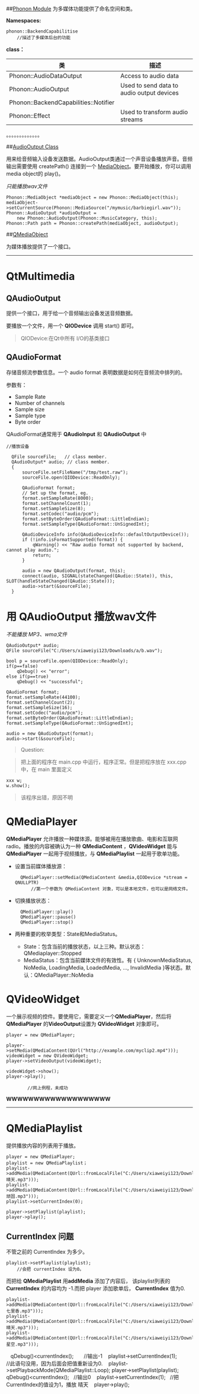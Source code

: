 ##[Phonon Module](http://doc.qt.io/archives/qt-4.8/phonon-module.html#details) 为多媒体功能提供了命名空间和类。

**Namespaces:**

	phonon::BackendCapabilitise
		//描述了多媒体后台的功能

**class：**

类 | 描述
---|---
Phonon::AudioDataOutput | Access to audio data
Phonon::AudioOutput | Used to send data to audio output devices
Phonon::BackendCapabilities::Notifier | 
Phonon::Effect |  Used to transform audio streams

。。。。。。。。。。。。。

##[AudioOutput Class](http://doc.qt.io/archives/qt-4.8/phonon-audiooutput.html)

用来给音频输入设备发送数据。AudioOutput类通过一个声音设备播放声音。音频输出需要使用 createPath() 连接到一个 [MediaObject](http://doc.qt.io/archives/qt-4.8/phonon-mediaobject.html)。要开始播放，你可以调用media object的 play()。

*只能播放wav文件* 

    Phonon::MediaObject *mediaObject = new Phonon::MediaObject(this);
    mediaObject->setCurrentSource(Phonon::MediaSource("/mymusic/barbiegirl.wav"));
    Phonon::AudioOutput *audioOutput =
        new Phonon::AudioOutput(Phonon::MusicCategory, this);
    Phonon::Path path = Phonon::createPath(mediaObject, audioOutput);

##[QMediaObject](http://doc.qt.io/archives/qt-4.8/phonon-mediaobject.html)

为媒体播放提供了一个接口。 



-------------------------

# QtMultimedia

## QAudioOutput

提供一个接口，用于给一个音频输出设备发送音频数据。

要播放一个文件，用一个 **QIODevice** 调用 start() 即可。

> QIODevice:在Qt中所有 I/O的基类接口

## QAudioFormat

存储音频流参数信息。一个 audio format 表明数据是如何在音频流中排列的。

参数有：

- Sample Rate
- Number of channels
- Sample size
- Sample type
- Byte order

QAudioFormat通常用于 **QAudioInput** 和 **QAudioOutput** 中

	//播放设备

	  QFile sourceFile;   // class member.
	  QAudioOutput* audio; // class member.
	  {
	      sourceFile.setFileName("/tmp/test.raw");
	      sourceFile.open(QIODevice::ReadOnly);
	
	      QAudioFormat format;
	      // Set up the format, eg.
	      format.setSampleRate(8000);
	      format.setChannelCount(1);
	      format.setSampleSize(8);
	      format.setCodec("audio/pcm");
	      format.setByteOrder(QAudioFormat::LittleEndian);
	      format.setSampleType(QAudioFormat::UnSignedInt);
	
	      QAudioDeviceInfo info(QAudioDeviceInfo::defaultOutputDevice());
	      if (!info.isFormatSupported(format)) {
	          qWarning() << "Raw audio format not supported by backend, cannot play audio.";
	          return;
	      }
	
	      audio = new QAudioOutput(format, this);
	      connect(audio, SIGNAL(stateChanged(QAudio::State)), this, SLOT(handleStateChanged(QAudio::State)));
	      audio->start(&sourceFile);
	  }

# 用 **QAudioOutput** 播放wav文件 #

*不能播放 MP3、wma文件*

    QAudioOutput* audio;
    QFile sourceFile("C:/Users/xiaweiyi123/Downloads/a/b.wav");

    bool p = sourceFile.open(QIODevice::ReadOnly);
    if(p==false)
        qDebug() << "error";
    else if(p==true)
        qDebug() << "successful";

    QAudioFormat format;
    format.setSampleRate(44100);
    format.setChannelCount(2);
    format.setSampleSize(16);
    format.setCodec("audio/pcm");
    format.setByteOrder(QAudioFormat::LittleEndian);
    format.setSampleType(QAudioFormat::UnSignedInt);
   
    audio = new QAudioOutput(format);
    audio->start(&sourceFile);

> Question:

> 把上面的程序在 main.cpp 中运行，程序正常。但是把程序放在 xxx.cpp 中，在 main 里面定义

	xxx w;
	w.show();
> 该程序出错，原因不明


# QMediaPlayer

**QMediaPlayer** 允许播放一种媒体源。能够被用在播放歌曲、电影和互联网radio。播放的内容被确认为一种 **QMediaContent** ，**QVideoWidget** 能与 **QMediaPlayer** 一起用于视频播放，与 **QMediaPlaylist** 一起用于歌单功能。

- 设置当前媒体播放源：

		QMediaPlayer::setMedia(QMediaContent &media,QIODevice *stream = QNULLPTR)
			//第一个参数为 QMediaContent 对象，可以是本地文件，也可以是网络文件。
- 切换播放状态：

		QMediaPlayer::play()
		QMediaPlayer::pause()
		QMediaPlayer::stop()
- 两种重要的枚举类型：State和MediaStatus。
	- State：包含当前的播放状态，以上三种。默认状态： QMediaplayer::Stopped
	- MediaStatus：包含当前媒体文件的有效性。有 { UnknownMediaStatus, NoMedia, LoadingMedia, LoadedMedia, …, InvalidMedia }等状态。默认：QMediaPlayer::NoMedia

# QVideoWidget

一个展示视频的控件。要使用它，需要定义一个**QMediaPlayer**，然后将 **QMediaPlayer** 的**VideoOutput**设置为 **QVideoWidget** 对象即可。

	player = new QMediaPlayer;
	
	player->setMedia(QMediaContent(QUrl("http://example.com/myclip2.mp4")));
	videoWidget = new QVideoWidget;
	player->setVideoOutput(videoWidget);
	
	videoWidget->show();
	player->play();

			//网上例程，未成功

**WWWWWWWWWWWWWWWWWWW**

------------------------------------

# QMediaPlaylist

提供播放内容的列表用于播放。

	player = new QMediaPlayer;
	playlist = new QMediaPlaylist；
	playlist->addMedia(QMediaContent(QUrl::fromLocalFile("C:/Users/xiaweiyi123/Downloads/晴天.mp3")));
	playlist->addMedia(QMediaContent(QUrl::fromLocalFile("C:/Users/xiaweiyi123/Downloads/顽固.mp3")));
	playlist->setCurrentIndex(0);	

	player->setPlaylist(playlist);
	player->play();
		
## CurrentIndex  问题

不管之前的 CurrentIndex 为多少。

	playlist->setPlaylist(playlist);
		//会把 currentIndex 设为0。
而把给 **QMediaPlaylist** 用**addMedia** 添加了内容后， 该playlist列表的 **CurrentIndex** 的内容均为 -1.而把 player 添加歌单后， **CurrentIndex** 值为0.

    playlist->addMedia(QMediaContent(QUrl::fromLocalFile("C:/Users/xiaweiyi123/Downloads/七里香.mp3")));
    playlist->addMedia(QMediaContent(QUrl::fromLocalFile("C:/Users/xiaweiyi123/Downloads/晴天.mp3")));
    playlist->addMedia(QMediaContent(QUrl::fromLocalFile("C:/Users/xiaweiyi123/Downloads/星空.mp3")));

    qDebug()<<playlist->currentIndex();       //输出-1
    playlist->setCurrentIndex(1);        
    	//此语句没用，因为后面会把值重新设为0.
    playlist->setPlaybackMode(QMediaPlaylist::Loop);
    player->setPlaylist(playlist);
    qDebug()<<playlist->currentIndex();
    	//输出0
    playlist->setCurrentIndex(1);
    	//把CurrentIndex的值设为1，播放 晴天
    player->play();		
